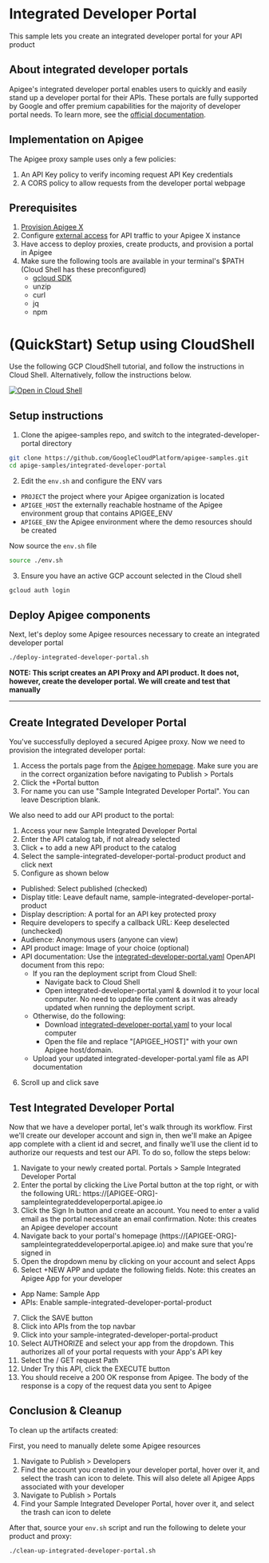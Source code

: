 # Integrated Developer Portal

This sample lets you create an integrated developer portal for your API product

## About integrated developer portals

Apigee's integrated developer portal enables users to quickly and easily stand up a developer portal for their APIs. These portals are fully supported by Google and offer premium capabilities for the majority of developer portal needs. To learn more, see the [official documentation](https://cloud.google.com/apigee/docs/api-platform/publish/portal/build-integrated-portal).

## Implementation on Apigee 

The Apigee proxy sample uses only a few policies:
1. An API Key policy to verify incoming request API Key credentials
2. A CORS policy to allow requests from the developer portal webpage

## Prerequisites
1. [Provision Apigee X](https://cloud.google.com/apigee/docs/api-platform/get-started/provisioning-intro)
2. Configure [external access](https://cloud.google.com/apigee/docs/api-platform/get-started/configure-routing#external-access) for API traffic to your Apigee X instance
3. Have access to deploy proxies, create products, and provision a portal in Apigee
4. Make sure the following tools are available in your terminal's $PATH (Cloud Shell has these preconfigured)
    * [gcloud SDK](https://cloud.google.com/sdk/docs/install)
    * unzip
    * curl
    * jq
    * npm

# (QuickStart) Setup using CloudShell

Use the following GCP CloudShell tutorial, and follow the instructions in Cloud Shell. Alternatively, follow the instructions below.

[![Open in Cloud Shell](https://gstatic.com/cloudssh/images/open-btn.png)](https://ssh.cloud.google.com/cloudshell/open?cloudshell_git_repo=https://github.com/GoogleCloudPlatform/apigee-samples&cloudshell_git_branch=main&cloudshell_workspace=.&cloudshell_tutorial=integrated-developer-portal/docs/cloudshell-tutorial.md)

## Setup instructions

1. Clone the apigee-samples repo, and switch to the integrated-developer-portal directory

```bash
git clone https://github.com/GoogleCloudPlatform/apigee-samples.git
cd apige-samples/integrated-developer-portal
```

2. Edit the `env.sh` and configure the ENV vars

* `PROJECT` the project where your Apigee organization is located
* `APIGEE_HOST` the externally reachable hostname of the Apigee environment group that contains APIGEE_ENV
* `APIGEE_ENV` the Apigee environment where the demo resources should be created

Now source the `env.sh` file

```bash
source ./env.sh
```

3. Ensure you have an active GCP account selected in the Cloud shell

```sh
gcloud auth login
```

## Deploy Apigee components

Next, let's deploy some Apigee resources necessary to create an integrated developer portal

```bash
./deploy-integrated-developer-portal.sh
```

**NOTE: This script creates an API Proxy and API product. It does not, however, create the developer portal. We will create and test that manually**

---
## Create Integrated Developer Portal

You've successfully deployed a secured Apigee proxy. Now we need to provision the integrated developer portal:

1. Access the portals page from the [Apigee homepage](https://apigee.google.com). Make sure you are in the correct organization before navigating to Publish > Portals
2. Click the +Portal button
3. For name you can use "Sample Integrated Developer Portal". You can leave Description blank.

We also need to add our API product to the portal:

1. Access your new Sample Integrated Developer Portal
2. Enter the API catalog tab, if not already selected
3. Click + to add a new API product to the catalog
4. Select the sample-integrated-developer-portal-product product and click next
5. Configure as shown below
- Published: Select published (checked)
- Display title: Leave default name, sample-integrated-developer-portal-product
- Display description: A portal for an API key protected proxy
- Require developers to specify a callback URL: Keep deselected (unchecked)
- Audience: Anonymous users (anyone can view)
- API product image: Image of your choice (optional)
- API documentation: Use the [integrated-developer-portal.yaml](integrated-developer-portal.yaml) OpenAPI document from this repo:
    - If you ran the deployment script from Cloud Shell:
        - Navigate back to Cloud Shell
        - Open integrated-developer-portal.yaml & downlod it to your local computer. No need to update file content as it was already updated when running the deployment script.
    - Otherwise, do the following:
        - Download [integrated-developer-portal.yaml](integrated-developer-portal.yaml) to your local computer
        - Open the file and replace "\[APIGEE_HOST\]" with your own Apigee host/domain.
    - Upload your updated integrated-developer-portal.yaml file as API documentation
6. Scroll up and click save

## Test Integrated Developer Portal

Now that we have a developer portal, let's walk through its workflow. First we'll create our developer account and sign in, then we'll make an Apigee app complete with a client id and secret, and finally we'll use the client id to authorize our requests and test our API. To do so, follow the steps below: 

1. Navigate to your newly created portal. Portals > Sample Integrated Developer Portal
2. Enter the portal by clicking the Live Portal button at the top right, or with the following URL: https://\[APIGEE-ORG\]-sampleintegrateddeveloperportal.apigee.io
3. Click the Sign In button and create an account. You need to enter a valid email as the portal necessitate an email confirmation. Note: this creates an Apigee developer account
4. Navigate back to your portal's homepage (https://\[APIGEE-ORG\]-sampleintegrateddeveloperportal.apigee.io) and make sure that you're signed in
5. Open the dropdown menu by clicking on your account and select Apps
6. Select +NEW APP and update the following fields. Note: this creates an Apigee App for your developer
- App Name: Sample App
- APIs: Enable sample-integrated-developer-portal-product
7. Click the SAVE button
8. Click into APIs from the top navbar
9. Click into your sample-integrated-developer-portal-product
10. Select AUTHORIZE and select your app from the dropdown. This authorizes all of your portal requests with your App's API key
11. Select the / GET request Path
12. Under Try this API, click the EXECUTE button
13. You should receive a 200 OK response from Apigee. The body of the response is a copy of the request data you sent to Apigee

## Conclusion & Cleanup

To clean up the artifacts created:

First, you need to manually delete some Apigee resources
1. Navigate to Publish > Developers
2. Find the account you created in your developer portal, hover over it, and select the trash can icon to delete. This will also delete all Apigee Apps associated with your developer
3. Navigate to Publish > Portals
4. Find your Sample Integrated Developer Portal, hover over it, and select the trash can icon to delete

After that, source your `env.sh` script and run the following to delete your product and proxy:

```bash
./clean-up-integrated-developer-portal.sh
```
